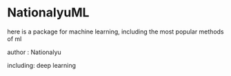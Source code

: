 NationalyuML
============

here is a package for machine learning, including the most popular methods of ml

author : Nationalyu

including: deep learning

